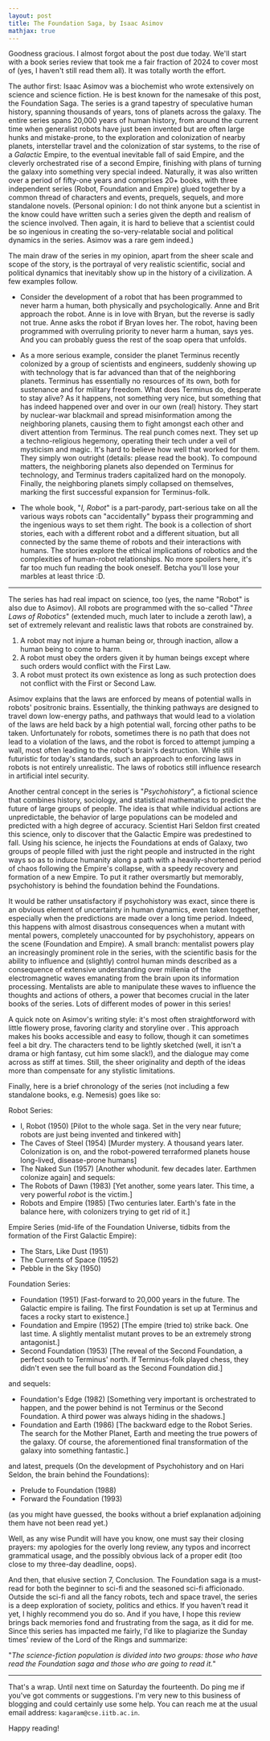 ```yaml
---
layout: post
title: The Foundation Saga, by Isaac Asimov
mathjax: true
---
```


Goodness gracious. I almost forgot about the post due today. We'll start with a book series review that took me a fair fraction of 2024 to cover most of (yes, I haven't still read them all). It was totally worth the effort.

The author first: Isaac Asimov was a biochemist who wrote extensively on science and science fiction. He is best known for the namesake of this post, the Foundation Saga. The series is a grand tapestry of speculative human history, spanning thousands of years, tons of planets across the galaxy. The entire series spans 20,000 years of human history, from around the current time when generalist robots have just been invented but are often large hunks and mistake-prone, to the exploration and colonization of nearby planets, interstellar travel and the colonization of star systems, to the rise of a *Galactic* Empire, to the eventual inevitable fall of said Empire, and the cleverly orchestrated rise of a second Empire, finishing with plans of turning the galaxy into something very special indeed. Naturally, it was also written over a period of fifty-one years and comprises 20+ books, with three independent series (Robot, Foundation and Empire) glued together by a common thread of characters and events, prequels, sequels, and more standalone novels. (Personal opinion: I do not think anyone but a scientist in the know could have written such a series given the depth and realism of the science involved. Then again, it is hard to believe that a scientist could be so ingenious in creating the so-very-relatable social and political dynamics in the series. Asimov was a rare gem indeed.)

The main draw of the series in my opinion, apart from the sheer scale and scope of the story, is the portrayal of very realistic scientific, social and political dynamics that inevitably show up in the history of a civilization. A few examples follow.

- Consider the development of a robot that has been programmed to never harm a human, both physically and psychologically. Anne and Brit approach the robot. Anne is in love with Bryan, but the reverse is sadly not true. Anne asks the robot if Bryan loves her. The robot, having been programmed with overruling priority to never harm a human, says yes. And you can probably guess the rest of the soap opera that unfolds.

- As a more serious example, consider the planet Terminus recently colonized by a group of scientists and engineers, suddenly showing up with technology that is far advanced than that of the neighboring planets. Terminus has essentially no resources of its own, both for sustenance and for military freedom. What does Terminus do, desperate to stay alive? As it happens, not something very nice, but something that has indeed happened over and over in our own (real) history. They start by nuclear-war blackmail and spread misinformation among the neighboring planets, causing them to fight amongst each other and divert attention from Terminus. The real punch comes next. They set up a techno-religious hegemony, operating their tech under a veil of mysticism and magic. It's hard to believe how well that worked for them. They simply won outright (details: please read the book). To compound matters, the neighboring planets also depended on Terminus for technology, and Terminus traders capitalized hard on the monopoly. Finally, the neighboring planets simply collapsed on themselves, marking the first successful expansion for Terminus-folk.

- The whole book, "*I, Robot*" is a part-parody, part-serious take on all the various ways robots can "accidentally" bypass their programming and the ingenious ways to set them right. The book is a collection of short stories, each with a different robot and a different situation, but all connected by the same theme of robots and their interactions with humans. The stories explore the ethical implications of robotics and the complexities of human-robot relationships. No more spoilers here, it's far too much fun reading the book oneself. Betcha you'll lose your marbles at least thrice :D.

---

The series has had real impact on science, too (yes, the name "Robot" is also due to Asimov). All robots are programmed with the so-called "*Three Laws of Robotics*" (extended much, much later to include a zeroth law), a set of extremely relevant and realistic laws that robots are constrained by.

1. A robot may not injure a human being or, through inaction, allow a human being to come to harm.
2. A robot must obey the orders given it by human beings except where such orders would conflict with the First Law.
3. A robot must protect its own existence as long as such protection does not conflict with the First or Second Law.

Asimov explains that the laws are enforced by means of potential walls in robots' positronic brains. Essentially, the thinking pathways are designed to travel down low-energy paths, and pathways that would lead to a violation of the laws are held back by a high potential wall, forcing other paths to be taken. Unfortunately for robots, sometimes there is no path that does not lead to a violation of the laws, and the robot is forced to attempt jumping a wall, most often leading to the robot's brain's destruction. While still futuristic for today's standards, such an approach to enforcing laws in robots is not entirely unrealistic. The laws of robotics still influence research in artificial intel security.

Another central concept in the series is "*Psychohistory*", a fictional science that combines history, sociology, and statistical mathematics to predict the future of large groups of people. The idea is that while individual actions are unpredictable, the behavior of large populations can be modeled and predicted with a high degree of accuracy. Scientist Hari Seldon first created this science, only to discover that the Galactic Empire was predestined to fall. Using his science, he injects the Foundations at ends of Galaxy, two groups of people filled with just the right people and instructed in the right ways so as to induce humanity along a path with a heavily-shortened period of chaos following the Empire's collapse, with a speedy recovery and formation of a new Empire. To put it rather oversmartly but memorably, psychohistory is behind the foundation behind the Foundations.

It would be rather unsatisfactory if psychohistory was exact, since there is an obvious element of uncertainty in human dynamics, even taken together, especially when the predictions are made over a long time period. Indeed, this happens with almost disastrous consequences when a mutant with mental powers, completely unaccounted for by psychohistory, appears on the scene (Foundation and Empire). A small branch: mentalist powers play an increasingly prominent role in the series, with the scientific basis for the ability to influence and (slightly) control human minds described as a consequence of extensive understanding over millenia of the electromagnetic waves emanating from the brain upon its information processing. Mentalists are able to manipulate these waves to influence the thoughts and actions of others, a power that becomes crucial in the later books of the series. Lots of different modes of power in this series!

A quick note on Asimov's writing style: it's most often straightforword with little flowery prose, favoring clarity and storyline over . This approach makes his books accessible and easy to follow, though it can sometimes feel a bit dry. The characters tend to be lightly sketched (well, it isn't a drama or high fantasy, cut him some slack!), and the dialogue may come across as stiff at times. Still, the sheer originality and depth of the ideas more than compensate for any stylistic limitations.

Finally, here is a brief chronology of the series (not including a few standalone books, e.g. Nemesis) goes like so:

Robot Series:
- I, Robot (1950) [Pilot to the whole saga. Set in the very near future; robots are just being invented and tinkered with]
- The Caves of Steel (1954) [Murder mystery. A thousand years later. Colonization is on, and the robot-powered terraformed planets house long-lived, disease-prone humans]
- The Naked Sun (1957) [Another whodunit. few decades later. Earthmen colonize again]
and sequels:
- The Robots of Dawn (1983) [Yet another, some years later. This time, a very powerful *robot* is the victim.]
- Robots and Empire (1985) [Two centuries later. Earth's fate in the balance here, with colonizers trying to get rid of it.]

Empire Series (mid-life of the Foundation Universe, tidbits from the formation of the First Galactic Empire):
- The Stars, Like Dust (1951)
- The Currents of Space (1952)
- Pebble in the Sky (1950)

Foundation Series:
- Foundation (1951) [Fast-forward to 20,000 years in the future. The Galactic empire is failing. The first Foundation is set up at Terminus and faces a rocky start to existence.]
- Foundation and Empire (1952) [The empire (tried to) strike back. One last time. A slightly mentalist mutant proves to be an extremely strong antagonist.]
- Second Foundation (1953) [The reveal of the Second Foundation, a perfect south to Terminus' north. If Terminus-folk played chess, they didn't even see the full board as the Second Foundation did.]

and sequels:
- Foundation's Edge (1982) [Something very important is orchestrated to happen, and the power behind is not Terminus or the Second Foundation. A third power was always hiding in the shadows.]
- Foundation and Earth (1986) [The backward edge to the Robot Series. The search for the Mother Planet, Earth and meeting the true powers of the galaxy. Of course, the aforementioned final transformation of the galaxy into something fantastic.]

and latest, prequels (On the development of Psychohistory and on Hari Seldon, the brain behind the Foundations):
- Prelude to Foundation (1988)
- Forward the Foundation (1993)

(as you might have guessed, the books without a brief explanation adjoining them have not been read yet.)

Well, as any wise Pundit will have you know, one must say their closing prayers: my apologies for the overly long review, any typos and incorrect grammatical usage, and the possibly obvious lack of a proper edit (too close to my three-day deadline, oops). 

And then, that elusive section 7, Conclusion. The Foundation saga is a must-read for both the beginner to sci-fi and the seasoned sci-fi afficionado. Outside the sci-fi and all the fancy robots, tech and space travel, the series is a deep exploration of society, politics and ethics. If you haven't read it yet, I highly recommend you do so. And if you have, I hope this review brings back memories fond and frustrating from the saga, as it did for me. Since this series has impacted me fairly, I'd like to plagiarize the Sunday times' review of the Lord of the Rings and summarize:

"*The science-fiction population is divided into two groups: those who have read the Foundation saga and those who are going to read it.*"

---

That's a wrap. Until next time on Saturday the fourteenth. Do ping me if you've got comments or suggestions. I'm very new to this business of blogging and could certainly use some help. You can reach me at the usual email address: ```kagaram@cse.iitb.ac.in```.

Happy reading!